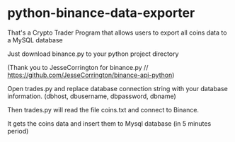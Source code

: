 # python-binance-data-exporter

That's a Crypto Trader Program that allows users to export all coins data to a MySQL database

Just download binance.py to your python project directory

(Thank you to JesseCorrington for binance.py // https://github.com/JesseCorrington/binance-api-python)

Open trades.py and replace database connection string with your database information. (dbhost, dbusername, dbpassword, dbname)

Then trades.py will read the file coins.txt and connect to Binance.

It gets the coins data and insert them to Mysql database (in 5 minutes period)
